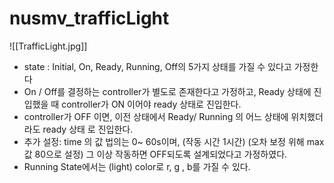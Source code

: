 # nusmv_trafficLight

![[TrafficLight.jpg]]

- state : Initial, On, Ready, Running, Off의 5가지 상태를 가질 수 있다고 가정한다
- On / Off를 결정하는 controller가 별도로 존재한다고 가정하고, Ready 상태에 진입했을 때 controller가 ON 이어야 ready 상태로 진입한다.
- controller가 OFF 이면, 이전 상태에서 Ready/ Running 의 어느 상태에 위치했더라도 ready 상태 로 진입한다.
- 추가 설정: time 의 값 법의는 0~ 60s이며,
(작동 시간 1시간) (오차 보정 위해 max값 80으로 설정)
그 이상 작동하면 OFF되도록 설계되었다고 가정하였다.
- Running State에서는 (light) color로 r, g , b를 가질 수 있다.
